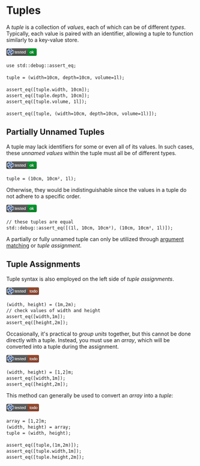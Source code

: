 
# Tuples

A *tuple* is a collection of *values*, each of which can be of different *types*.
Typically, each value is paired with an identifier, allowing a tuple to function
similarly to a key-value store.

[![test](.test/named_tuple_access.png)](.test/named_tuple_access.log)

```µcad,named_tuple_access
use std::debug::assert_eq;

tuple = (width=10cm, depth=10cm, volume=1l);

assert_eq([tuple.width, 10cm]);
assert_eq([tuple.depth, 10cm]);
assert_eq([tuple.volume, 1l]);

assert_eq([tuple, (width=10cm, depth=10cm, volume=1l)]);
```

## Partially Unnamed Tuples

A tuple may lack identifiers for some or even all of its values.
In such cases, these *unnamed values* within the tuple must all be of different types.

[![test](.test/unnamed_tuple.png)](.test/unnamed_tuple.log)

```µcad,unnamed_tuple
tuple = (10cm, 10cm², 1l);
```

Otherwise, they would be indistinguishable since the values in a tuple do not adhere
to a specific order.

[![test](.test/unnamed_tuple_order.png)](.test/unnamed_tuple_order.log)

```µcad,unnamed_tuple_order
// these tuples are equal
std::debug::assert_eq([(1l, 10cm, 10cm²), (10cm, 10cm², 1l)]);
```

A partially or fully unnamed tuple can only be utilized through
[argument matching](../structure/arguments.md#argument-matching) or *tuple assignment*.

## Tuple Assignments

Tuple syntax is also employed on the left side of *tuple assignments*.

[![test](.test/tuple_assignment.png)](.test/tuple_assignment.log)

```µcad,tuple_assignment#todo
(width, height) = (1m,2m);
// check values of width and height
assert_eq([width,1m]);
assert_eq([height,2m]);
```

Occasionally, it's practical to *group units* together, but this cannot be done directly
with a tuple.
Instead, you must use an *array*, which will be converted into a tuple during the assignment.

[![test](.test/tuple_assignment_bundle.png)](.test/tuple_assignment_bundle.log)

```µcad,tuple_assignment_bundle#todo
(width, height) = [1,2]m;
assert_eq([width,1m]);
assert_eq([height,2m]);
```

This method can generally be used to convert an *array* into a *tuple*:

[![test](.test/tuple_assignment_convert.png)](.test/tuple_assignment_convert.log)

```µcad,tuple_assignment_convert#todo
array = [1,2]m;
(width, height) = array;
tuple = (width, height);

assert_eq([tuple,(1m,2m)]);
assert_eq([tuple.width,1m]);
assert_eq([tuple.height,2m]);
```
